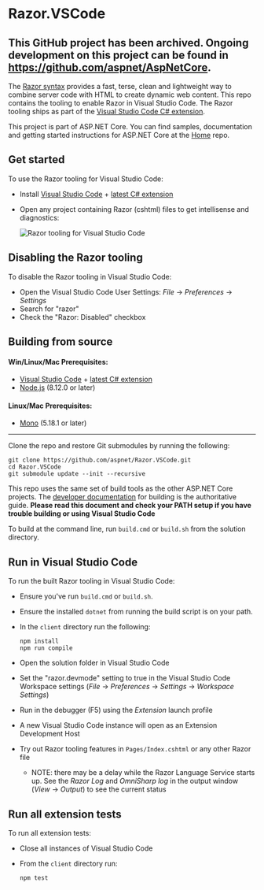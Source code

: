 # Razor.VSCode

This GitHub project has been archived. Ongoing development on this project can be found in https://github.com/aspnet/AspNetCore.
------

The [Razor syntax](https://docs.microsoft.com/en-us/aspnet/core/mvc/views/razor) provides a fast, terse, clean and lightweight way to combine server code with HTML to create dynamic web content. This repo contains the tooling to enable Razor in Visual Studio Code. The Razor tooling ships as part of the [Visual Studio Code C# extension](https://marketplace.visualstudio.com/items?itemName=ms-vscode.csharp).

This project is part of ASP.NET Core. You can find samples, documentation and getting started instructions for ASP.NET Core at the [Home](https://github.com/aspnet/home) repo.

## Get started

To use the Razor tooling for Visual Studio Code:
- Install [Visual Studio Code](https://code.visualstudio.com) + [latest C# extension](https://marketplace.visualstudio.com/items?itemName=ms-vscode.csharp)
- Open any project containing Razor (cshtml) files to get intellisense and diagnostics:

  ![Razor tooling for Visual Studio Code](https://user-images.githubusercontent.com/1874516/46520947-c0996b00-c832-11e8-9860-9c4490a90fe5.gif)

## Disabling the Razor tooling

To disable the Razor tooling in Visual Studio Code:
- Open the Visual Studio Code User Settings: *File* -> *Preferences* -> *Settings*
- Search for "razor"
- Check the "Razor: Disabled" checkbox

## Building from source

#### Win/Linux/Mac Prerequisites:
- [Visual Studio Code](https://code.visualstudio.com) + [latest C# extension](https://marketplace.visualstudio.com/items?itemName=ms-vscode.csharp)
- [Node.js](https://nodejs.org) (8.12.0 or later)

#### Linux/Mac Prerequisites:
- [Mono](https://www.mono-project.com/download/stable/) (5.18.1 or later)

----
Clone the repo and restore Git submodules by running the following:
  ```
  git clone https://github.com/aspnet/Razor.VSCode.git
  cd Razor.VSCode
  git submodule update --init --recursive
  ```

This repo uses the same set of build tools as the other ASP.NET Core projects. The [developer documentation](https://github.com/aspnet/Home/wiki/Building-from-source) for building is the authoritative guide. **Please read this document and check your PATH setup if you have trouble building or using Visual Studio Code**

To build at the command line, run `build.cmd` or `build.sh` from the solution directory.

## Run in Visual Studio Code

To run the built Razor tooling in Visual Studio Code: 

- Ensure you've run `build.cmd` or `build.sh`.
- Ensure the installed `dotnet` from running the build script is on your path.
- In the `client` directory run the following:

  ```
  npm install
  npm run compile
  ```

- Open the solution folder in Visual Studio Code
- Set the "razor.devmode" setting to true in the Visual Studio Code Workspace settings (*File* -> *Preferences* -> *Settings* -> *Workspace Settings*)
- Run in the debugger (F5) using the *Extension* launch profile
- A new Visual Studio Code instance will open as an Extension Development Host
- Try out Razor tooling features in `Pages/Index.cshtml` or any other Razor file
  - NOTE: there may be a delay while the Razor Language Service starts up. See the *Razor Log* and *OmniSharp log* in the output window (*View* -> *Output*) to see the current status

## Run all extension tests

To run all extension tests:
- Close all instances of Visual Studio Code
- From the `client` directory run:

  ```
  npm test
  ```
